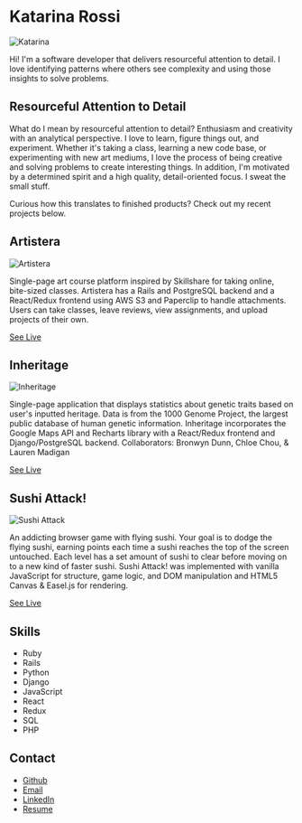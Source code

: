 # Katarina Rossi

![Katarina](http://www.katarinarossi.com/images/katarina-headshot.jpg)

Hi! I'm a software developer that delivers resourceful attention to detail. I love identifying patterns where others see complexity and using those insights to solve problems.

## Resourceful Attention to Detail

What do I mean by resourceful attention to detail? Enthusiasm and creativity with an analytical perspective. I love to learn, figure things out, and experiment. Whether it's taking a class, learning a new code base, or experimenting with new art mediums, I love the process of being creative and solving problems to create interesting things. In addition, I'm motivated by a determined spirit and a high quality, detail-oriented focus. I sweat the small stuff.

Curious how this translates to finished products? Check out my recent projects below.

## Artistera
![Artistera](http://www.katarinarossi.com/images/artistera.jpg)

Single-page art course platform inspired by Skillshare for taking online, bite-sized classes. Artistera has a Rails and PostgreSQL backend and a React/Redux frontend using AWS S3 and Paperclip to handle attachments. Users can take classes, leave reviews, view assignments, and upload projects of their own.

[See Live](http://www.artistera.info/)

## Inheritage
![Inheritage](http://www.katarinarossi.com/images/inheritage.jpg)

Single-page application that displays statistics about genetic traits based on user's inputted heritage. Data is from the 1000 Genome Project, the largest public database of human genetic information. Inheritage incorporates the Google Maps API and Recharts library with a React/Redux frontend and Django/PostgreSQL backend. Collaborators: Bronwyn Dunn, Chloe Chou, & Lauren Madigan

[See Live](http://inheritage.herokuapp.com/)

## Sushi Attack!
![Sushi Attack](http://www.katarinarossi.com/images/sushi-attack.jpg)

An addicting browser game with flying sushi. Your goal is to dodge the flying sushi, earning points each time a sushi reaches the top of the screen untouched. Each level has a set amount of sushi to clear before moving on to a new kind of faster sushi. Sushi Attack! was implemented with vanilla JavaScript for structure, game logic, and DOM manipulation and HTML5 Canvas & Easel.js for rendering.

[See Live](http://dischorde.github.io/sushi-attack)

## Skills

 - Ruby
 - Rails
 - Python
 - Django
 - JavaScript
 - React
 - Redux
 - SQL
 - PHP

## Contact

 - [Github](https://www.github.com/dischorde)
 - [Email](mailto:contact@katarinarossi.com)
 - [LinkedIn](https://www.linkedin.com/in/katarinarossi)
 - [Resume](http://www.katarinarossi.com/images/katarina-rossi-resume.pdf)
